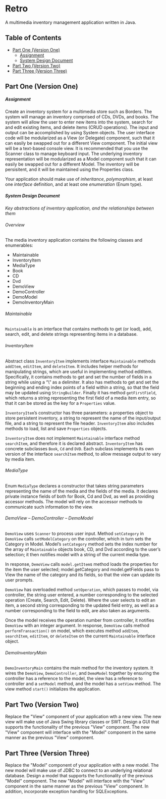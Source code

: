 # Retro
A multimedia inventory management application written in Java.


## Table of Contents
- [Part One (Version One)](#part-one-(version-one))
  - [Assignment](#assignment)
  - [System Design Document](#system-design-document)
- [Part Two (Version Two)](#part-two-(version-two))
- [Part Three (Version Three)](#part-three-(version-three))


## Part One (Version One)
##### Assignment
Create an inventory system for a multimedia store such as Borders.  The system will manage an inventory comprised of CDs, DVDs, and books. The system will allow the user to enter new items into the system, search for and edit existing items, and delete items (CRUD operations).  The input and output can be accomplished by using System objects.   The user interface code will be modularized as a View (or Delegate) component, such that it can easily be swapped out for a different View component.  The initial view will be a text-based console view.  It is recommended that you use the Scanner class to manage keyboard input. The underlying inventory representation will be modularized as a Model component such that it can easily be swapped out for a different Model. The inventory will be persisitent, and it will be maintained using the Properties class.  

Your application should make use of *inheritance*, *polymorphism*, at least one *interface* definition, and at least one *enumeration* (Enum type).

##### System Design Document
*Key abstractions of inventory application, and the relationships between them*

###### Overview
The media inventory application contains the following classes and enumerables: 
- Maintainable 
- InventoryItem
- MediaType
- Book
- CD 
- Dvd
- DemoView
- DemoController
- DemoModel
- DemoInventoryMain

###### Maintainable
`Maintainable` is an interface that contains methods to get (or load), add, search, edit, and delete strings representing items in a database.

###### InventoryItem
Abstract class `InventoryItem` implements interface `Maintainable` methods `addItem`, `editItem`, and `deleteItem`.  It includes helper methods for manipulating strings, which are useful in implementing method editItem.  Specifically, it contains methods to get and set the number of fields in a string while using a “\” as a delimiter.  It also has methods to get and set the beginning and ending index points of a field within a string, so that the field may be updated using `StringBuilder`.  Finally it has method `getFirstField`, which returns a string representing the first field of a media item entry, so that it can be stored as the key for a `Properties` value.  

`InventoryItem`’s constructor has three parameters: a properties object to store persistent inventory, a string to represent the name of the input/output file, and a string to represent the file header. `InventoryItem` also includes methods to load, list and save `Properties` objects.  

`InventoryItem` does not implement `Maintainable` interface method `searchItem`, and therefore it is declared abstract.  `InventoryItem` has concrete subclasses `Book`, `Cd` and `DVD`.  Each subclass implements its own version of the interface `searchItem` method, to allow message output to vary by media item. 

###### MediaType
Enum `MediaType` declares a constructor that takes string parameters representing the name of the media and the fields of the media.  It declares private instance fields of both for Book, Cd and Dvd, as well as providing accessor methods.  The model will rely on the accessor methods to communicate such information to the view. 

###### DemoView – DemoController – DemoModel
`DemoView` uses `Scanner` to process user input.  Method `setCategory` in `DemoView` calls `setModelCategory` on the controller, which in turn sets the Category in Model.  Model’s `setCategory` method sets the index number for the array of `Maintainable` objects book, CD, and Dvd according to the user’s selection; it then notifies model with a string of the current media type.  

In response, `DemoView` calls `model.getItem`s method loads the properties for the item the user selected; model.getCategory and model.getFields pass to View the name of the category and its fields, so that the view can update its user prompts.  

`DemoView` has overloaded method `setOperation`, which passes to model, via controller, the string user entered, a number corresponding to the selected operation (Create, Search, Edit, Delete).  Where the user selects to edit an item, a second string corresponding to the updated field entry, as well as a number corresponding to the field to edit, are also taken as arguments.  

Once the model receives the operation number from controller, it notifies `DemoView` with an integer argument.  In response, `DemoView` calls method `performTransaction()` on model, which executes method `addItem`, `searchItem`, `editItem`, or `deleteItem` on the current `Maintainable` interface object.  

###### DemoInventoryMain
`DemoInventoryMain` contains the main method for the inventory system.  It wires the `DemoView`, `DemoController`, and `DemoModel` together by ensuring the controller has a reference to the model, the view has a reference to controller and a `setModel` method, and the model has a `setView` method.  The view method `start()` initializes the application.  


## Part Two (Version Two)
Replace the "View" component of your application wth a new view.  The new view will make use of Java Swing library classes or SWT. Design a GUI that supports the functionality of the previous "View" component.  The new "View" component will interface with the "Model" component in the same manner as the previous "View" component.


## Part Three (Version Three)
Replace the "Model" component of your application with a new model.  The new model will make use of JDBC to connect to an underlying relational database.  Design a model that supports the functionality of the previous "Model" component.  The new "Model" will interface with the "View" component in the same manner as the previous "View" component.  In addition, incorporate exception handling for SQLExceptions.